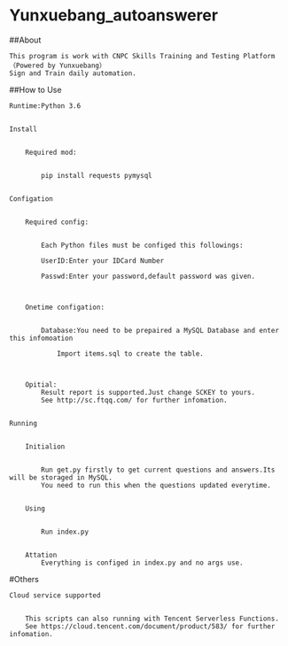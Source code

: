 # Yunxuebang_autoanswerer


##About


	This program is work with CNPC Skills Training and Testing Platform （Powered by Yunxuebang）
	Sign and Train daily automation.
	
	
##How to Use


	Runtime:Python 3.6
	
	
	Install
	
	
		Required mod:
		
		
			pip install requests pymysql
			
			
	Configation
	
	
		Required config:
		
		
			Each Python files must be configed this followings:
			
			UserID:Enter your IDCard Number
			
			Passwd:Enter your password,default password was given.
			
			
			
		Onetime configation:
			
			
			Database:You need to be prepaired a MySQL Database and enter this infomoation
			
				Import items.sql to create the table.
				
				
				
		Opitial:
			Result report is supported.Just change SCKEY to yours.
			See http://sc.ftqq.com/ for further infomation.
			
			
	Running
	
	
		Initialion
		
		
			Run get.py firstly to get current questions and answers.Its will be storaged in MySQL.
			You need to run this when the questions updated everytime.
			
			
		Using
		
		
			Run index.py
			
			
		Attation
			Everything is configed in index.py and no args use.
			
#Others

	Cloud service supported
	
	
		This scripts can also running with Tencent Serverless Functions. 
		See https://cloud.tencent.com/document/product/583/ for further infomation.
		
			
